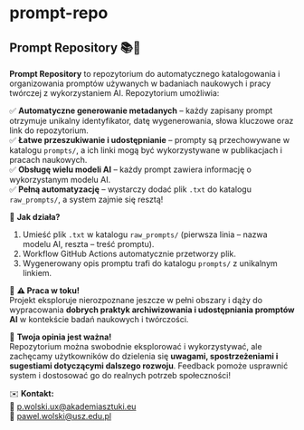 # prompt-repo
## Prompt Repository 📚🚀  

**Prompt Repository** to repozytorium do automatycznego katalogowania i organizowania promptów używanych w badaniach naukowych i pracy twórczej z wykorzystaniem AI. Repozytorium umożliwia:  

✅ **Automatyczne generowanie metadanych** – każdy zapisany prompt otrzymuje unikalny identyfikator, datę wygenerowania, słowa kluczowe oraz link do repozytorium.  
✅ **Łatwe przeszukiwanie i udostępnianie** – prompty są przechowywane w katalogu `prompts/`, a ich linki mogą być wykorzystywane w publikacjach i pracach naukowych.  
✅ **Obsługę wielu modeli AI** – każdy prompt zawiera informację o wykorzystanym modelu AI.  
✅ **Pełną automatyzację** – wystarczy dodać plik `.txt` do katalogu `raw_prompts/`, a system zajmie się resztą!  

🔹 **Jak działa?**  
1. Umieść plik `.txt` w katalogu `raw_prompts/` (pierwsza linia – nazwa modelu AI, reszta – treść promptu).  
2. Workflow GitHub Actions automatycznie przetworzy plik.  
3. Wygenerowany opis promptu trafi do katalogu `prompts/` z unikalnym linkiem.  

📌 **⚠️ Praca w toku!**  
Projekt eksploruje nierozpoznane jeszcze w pełni obszary i dąży do wypracowania **dobrych praktyk archiwizowania i udostępniania promptów AI** w kontekście badań naukowych i twórczości.  

📢 **Twoja opinia jest ważna!**  
Repozytorium można swobodnie eksplorować i wykorzystywać, ale zachęcamy użytkowników do dzielenia się **uwagami, spostrzeżeniami i sugestiami dotyczącymi dalszego rozwoju**. Feedback pomoże usprawnić system i dostosować go do realnych potrzeb społeczności!  

✉️ **Kontakt:**  
📧 p.wolski.ux@akademiasztuki.eu  
📧 pawel.wolski@usz.edu.pl  
